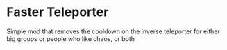 # Faster Teleporter

Simple mod that removes the cooldown on the inverse teleporter for either big
groups or people who like chaos, or both
